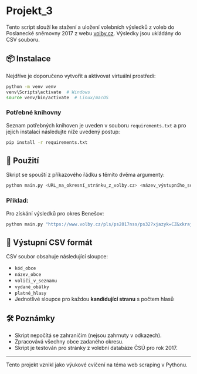 # Projekt_3
Tento script slouží ke stažení a uložení volebních výsledků z voleb do Poslanecké sněmovny 2017 z webu [volby.cz](https://www.volby.cz). Výsledky jsou ukládány do CSV souboru.

## 📦 Instalace
Nejdříve je doporučeno vytvořit a aktivovat virtuální prostředí:
```bash
python -m venv venv
venv\Scripts\activate  # Windows
source venv/bin/activate  # Linux/macOS
```

### Potřebné knihovny
Seznam potřebných knihoven je uveden v souboru `requirements.txt` a pro jejich instalaci následujte níže uvedený postup:
```bash
pip install -r requirements.txt
```

## 🚀 Použití

Skript se spouští z příkazového řádku s těmito dvěma argumenty:

```bash
python main.py <URL_na_okresní_stránku_z_volby.cz> <název_výstupního_souboru.csv>
```

### Příklad:

Pro získání výsledků pro okres Benešov:

```bash
python main.py "https://www.volby.cz/pls/ps2017nss/ps32?xjazyk=CZ&xkraj=2&xnumnuts=2101" vysledky_benesov.csv
```

## 📄 Výstupní CSV formát

CSV soubor obsahuje následující sloupce:

- `kód_obce`
- `název_obce`
- `voliči_v_seznamu`
- `vydané_obálky`
- `platné_hlasy`
- Jednotlivé sloupce pro každou **kandidující stranu** s počtem hlasů

## 🛠 Poznámky

- Skript nepočítá se zahraničím (nejsou zahrnuty v odkazech).
- Zpracovává všechny obce zadaného okresu.
- Skript je testován pro stránky z volební databáze ČSÚ pro rok 2017.

---
Tento projekt vznikl jako výukové cvičení na téma web scraping v Pythonu.

